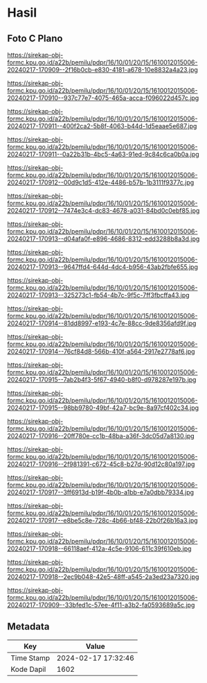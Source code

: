 # Hasil

## Foto C Plano

https://sirekap-obj-formc.kpu.go.id/a22b/pemilu/pdpr/16/10/01/20/15/1610012015006-20240217-170909--2f16b0cb-e830-4181-a678-10e8832a4a23.jpg

https://sirekap-obj-formc.kpu.go.id/a22b/pemilu/pdpr/16/10/01/20/15/1610012015006-20240217-170910--937c77e7-4075-465a-acca-f096022d457c.jpg

https://sirekap-obj-formc.kpu.go.id/a22b/pemilu/pdpr/16/10/01/20/15/1610012015006-20240217-170911--400f2ca2-5b8f-4063-b44d-1d5eaae5e687.jpg

https://sirekap-obj-formc.kpu.go.id/a22b/pemilu/pdpr/16/10/01/20/15/1610012015006-20240217-170911--0a22b31b-4bc5-4a63-91ed-9c84c6ca0b0a.jpg

https://sirekap-obj-formc.kpu.go.id/a22b/pemilu/pdpr/16/10/01/20/15/1610012015006-20240217-170912--00d9c1d5-412e-4486-b57b-1b3111f9377c.jpg

https://sirekap-obj-formc.kpu.go.id/a22b/pemilu/pdpr/16/10/01/20/15/1610012015006-20240217-170912--7474e3c4-dc83-4678-a031-84bd0c0ebf85.jpg

https://sirekap-obj-formc.kpu.go.id/a22b/pemilu/pdpr/16/10/01/20/15/1610012015006-20240217-170913--d04afa0f-e896-4686-8312-edd3288b8a3d.jpg

https://sirekap-obj-formc.kpu.go.id/a22b/pemilu/pdpr/16/10/01/20/15/1610012015006-20240217-170913--9647ffd4-644d-4dc4-b956-43ab2fbfe655.jpg

https://sirekap-obj-formc.kpu.go.id/a22b/pemilu/pdpr/16/10/01/20/15/1610012015006-20240217-170913--325273c1-fb54-4b7c-9f5c-7ff3fbcffa43.jpg

https://sirekap-obj-formc.kpu.go.id/a22b/pemilu/pdpr/16/10/01/20/15/1610012015006-20240217-170914--81dd8997-e193-4c7e-88cc-9de8356afd9f.jpg

https://sirekap-obj-formc.kpu.go.id/a22b/pemilu/pdpr/16/10/01/20/15/1610012015006-20240217-170914--76cf84d8-566b-410f-a564-2917e2778af6.jpg

https://sirekap-obj-formc.kpu.go.id/a22b/pemilu/pdpr/16/10/01/20/15/1610012015006-20240217-170915--7ab2b4f3-5f67-4940-b8f0-d978287e197b.jpg

https://sirekap-obj-formc.kpu.go.id/a22b/pemilu/pdpr/16/10/01/20/15/1610012015006-20240217-170915--98bb9780-49bf-42a7-bc9e-8a97cf402c34.jpg

https://sirekap-obj-formc.kpu.go.id/a22b/pemilu/pdpr/16/10/01/20/15/1610012015006-20240217-170916--20ff780e-cc1b-48ba-a36f-3dc05d7a8130.jpg

https://sirekap-obj-formc.kpu.go.id/a22b/pemilu/pdpr/16/10/01/20/15/1610012015006-20240217-170916--2f981391-c672-45c8-b27d-90d12c80a197.jpg

https://sirekap-obj-formc.kpu.go.id/a22b/pemilu/pdpr/16/10/01/20/15/1610012015006-20240217-170917--3ff6913d-b19f-4b0b-a1bb-e7a0dbb79334.jpg

https://sirekap-obj-formc.kpu.go.id/a22b/pemilu/pdpr/16/10/01/20/15/1610012015006-20240217-170917--e8be5c8e-728c-4b66-bf48-22b0f26b16a3.jpg

https://sirekap-obj-formc.kpu.go.id/a22b/pemilu/pdpr/16/10/01/20/15/1610012015006-20240217-170918--66118aef-412a-4c5e-9106-611c39f610eb.jpg

https://sirekap-obj-formc.kpu.go.id/a22b/pemilu/pdpr/16/10/01/20/15/1610012015006-20240217-170918--2ec9b048-42e5-48ff-a545-2a3ed23a7320.jpg

https://sirekap-obj-formc.kpu.go.id/a22b/pemilu/pdpr/16/10/01/20/15/1610012015006-20240217-170909--33bfed1c-57ee-4f11-a3b2-fa0593689a5c.jpg


## Metadata

| Key        | Value               |
| ---------- | ------------------- |
| Time Stamp | 2024-02-17 17:32:46 |
| Kode Dapil | 1602                |



